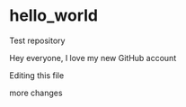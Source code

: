 # hello_world
Test repository

Hey everyone, I love my new GitHub account

Editing this file 

more changes
